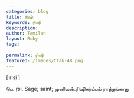 ```yaml
---
categories: blog
title: ரிஷி
keywords: ரிஷி
description: 
author: Tamilan
layout: Ruby
tags: 
 
permalink: ரிஷி
featured: /images/ttak-48.png
---
```

  
[ riṣi ]  
  
பெ. ṛṣi. Sage; saint; முனிவன்.ரிஷிகர்ப்பம் ராத்தங்காது